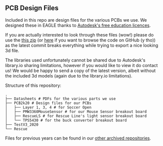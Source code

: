 ## PCB Design Files

Included in this repo are design files for the various PCBs we use. We designed these in EAGLE thanks to [Autodesk's free education licences](https://www.autodesk.com/education/free-software/featured). 

If you are actually interested to look through these files (wow!) please do use the [this zip](https://github.com/bozotics/robocup2020/archive/40e15c43526de8042411a28897eb3d1dfd94261b.zip) (or [here](https://github.com/bozotics/robocup2020/tree/40e15c43526de8042411a28897eb3d1dfd94261b) if you want to browse the code on GitHub (y tho)) as the latest commit breaks everything while trying to export a nice looking 3d file.

The libraries used unfortunately cannot be shared due to Autodesk's library.io sharing limitations, however if you would like to view it do contact us! We would be happy to send a copy of the latest version, albeit without the included 3d models (again due to the library.io limitations).

Structure of this repository:
```
.
├── Datasheets # PDFs for the various parts we use
├── PCB2k20 # Design files for our PCBs
│   ├── Layer 1, 3, 4 # for Soccer Open
│   ├── PMW3360MouseSensor # for our Mouse Sensor breakout board
│   ├── RescueLS # for Rescue Line's light sensor breakout board
│   └── TPS5430 # for the buck converter breakout board
├── TestV3_2020
└── Rescue
```
Files for previous years can be found in our [other archived repositories](https://github.com/bozotics). 
